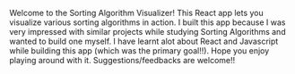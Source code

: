 Welcome to the Sorting Algorithm Visualizer! This React app lets you visualize various sorting algorithms in action. I built this app because I was very impressed with similar projects while studying Sorting Algorithms and wanted to build one myself. I have learnt alot about React and Javascript while building this app (which was the primary goal!!). Hope you enjoy playing around with it. Suggestions/feedbacks are welcome!!